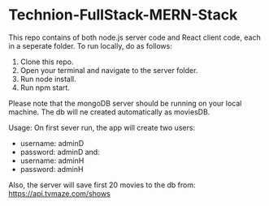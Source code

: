 # Technion-FullStack-MERN-Stack
This repo contains of both node.js server code and React client code, each in a seperate folder.
To run locally, do as follows:

1.  Clone this repo.
2.  Open your terminal and navigate to the server folder.
3.  Run node install.
4.  Run npm start.

Please note that the mongoDB server should be running on your local machine. 
The db will ne created automatically as moviesDB.

Usage:
On first sever run, the app will create two users:
* username: adminD
* password: adminD
and:
* username: adminH
* password: adminH

Also, the server will save first 20 movies to the db from: https://api.tvmaze.com/shows
